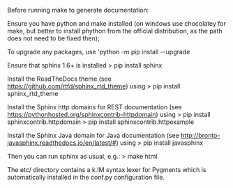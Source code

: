 Before running make to generate documentation:

Ensure you have python and make installed (on windows use chocolatey for make, but better to install phython from the official distribution, as the path does not need to be fixed then);

To upgrade any packages, use 'python -m pip install --upgrade <package>

Ensure that sphinx 1.6+ is installed 
	> pip install sphinx

Install the ReadTheDocs theme (see https://github.com/rtfd/sphinx_rtd_theme) using
	> pip install sphinx_rtd_theme

Install the Sphinx http domains for REST documentation (see https://pythonhosted.org/sphinxcontrib-httpdomain) using
    >  pip install sphinxcontrib.httpdomain
    >  pip install sphinxcontrib.httpexample

Install the Sphinx Java domain for Java documentation (see http://bronto-javasphinx.readthedocs.io/en/latest/#) using
    >  pip install javasphinx

Then you can run sphinx as usual, e.g.:
	> make html 
	
The etc/ directory contains a k.IM syntax lexer for Pygments which is automatically installed in the conf.py configuration file.

